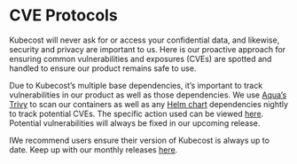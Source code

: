 # CVE Protocols

Kubecost will never ask for or access your confidential data, and likewise, security and privacy are important to us. Here is our proactive approach for ensuring common vulnerabilities and exposures (CVEs) are spotted and handled to ensure our product remains safe to use.

Due to Kubecost’s multiple base dependencies, it’s important to track vulnerabilities in our product as well as those dependencies. We use [Aqua’s Trivy](https://github.com/aquasecurity/trivy) to scan our containers as well as any [Helm chart](https://github.com/kubecost/integration-ci-cd/blob/main/.github/workflows/nightly-scan-dependencies.yaml) dependencies nightly to track potential CVEs. The specific action used can be viewed [here](https://github.com/aquasecurity/trivy-action). Potential vulnerabilities will always be fixed in our upcoming release.

IWe recommend users ensure their version of Kubecost is always up to date. Keep up with our monthly releases [here](https://github.com/kubecost/cost-analyzer-helm-chart/releases).
